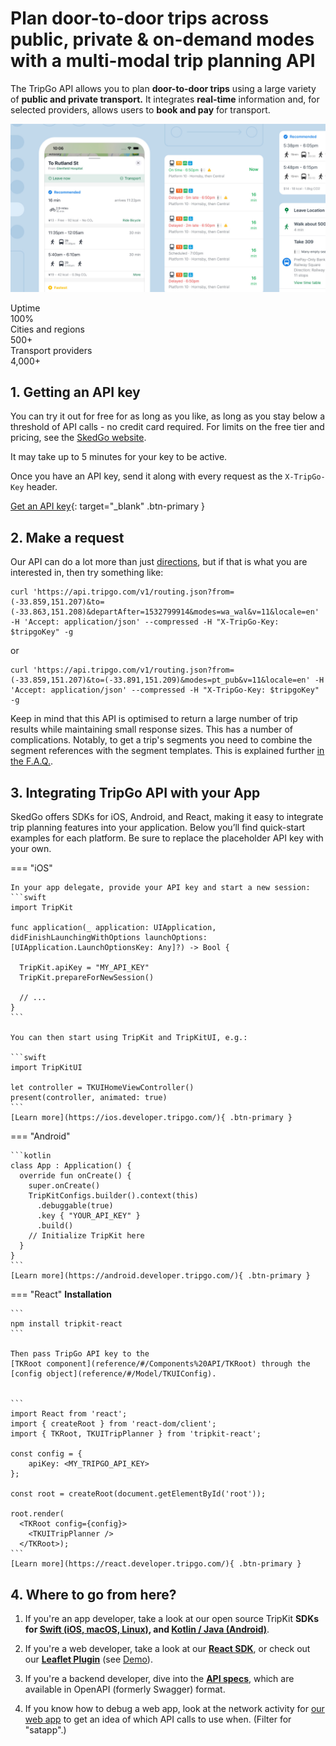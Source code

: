 # Plan door-to-door trips across public, private & on-demand modes with a multi-modal trip planning API

The TripGo API allows you to plan **door-to-door trips** using a large variety of **public and private transport.** It integrates **real-time** information and, for selected providers, allows users to **book and pay** for transport.

![All-transports](img/tripgo-api-cover.jpg)

<div class="col-3">
  <div class="green-card">
    <div class="green-card-title">
      Uptime
    </div>
    <div class="green-card-value">
      100%
    </div>
  </div>
  <div class="green-card">
    <div class="green-card-title">
      Cities and regions
    </div>
    <div class="green-card-value">
      500+
    </div>
  </div>
  <div class="green-card">
    <div class="green-card-title">
      Transport providers
    </div>
    <div class="green-card-value">
      4,000+
    </div>
  </div>
</div>

## 1. Getting an API key

You can try it out for free for as long as you like, as long as you stay below a threshold of API calls - no credit card required. For limits on the free tier and pricing, see the [SkedGo website](https://skedgo.com/en/tripgo-api/pricing/).

It may take up to 5 minutes for your key to be active.

Once you have an API key, send it along with every request as the `X-TripGo-Key` header.

[Get an API key](https://tripgo.3scale.net/signup?plan_ids[]=2357356192718){: target="\_blank" .btn-primary }

## 2. Make a request

Our API can do a lot more than just [directions](/#tag/Routing%2Fpaths%2F~1routing.json%2Fget), but if that is what you are interested in, then try something like:

```
curl 'https://api.tripgo.com/v1/routing.json?from=(-33.859,151.207)&to=(-33.863,151.208)&departAfter=1532799914&modes=wa_wal&v=11&locale=en' -H 'Accept: application/json' --compressed -H "X-TripGo-Key: $tripgoKey" -g
```

or

```
curl 'https://api.tripgo.com/v1/routing.json?from=(-33.859,151.207)&to=(-33.891,151.209)&modes=pt_pub&v=11&locale=en' -H 'Accept: application/json' --compressed -H "X-TripGo-Key: $tripgoKey" -g
```

Keep in mind that this API is optimised to return a large number of trip results while maintaining small response sizes. This has a number of complications. Notably, to get a trip's segments you need to combine the segment references with the segment templates. This is explained further [in the F.A.Q.](faq/#trips-groups-frequencies-and-templates).

## 3. Integrating TripGo API with your App

SkedGo offers SDKs for iOS, Android, and React, making it easy to integrate trip planning features into your application. Below you’ll find quick-start examples for each platform. Be sure to replace the placeholder API key with your own.

=== "iOS"

    In your app delegate, provide your API key and start a new session:
    ```swift
    import TripKit

    func application(_ application: UIApplication, didFinishLaunchingWithOptions launchOptions: [UIApplication.LaunchOptionsKey: Any]?) -> Bool {

      TripKit.apiKey = "MY_API_KEY"
      TripKit.prepareForNewSession()

      // ...
    }
    ```
    
    You can then start using TripKit and TripKitUI, e.g.:
    
    ```swift
    import TripKitUI

    let controller = TKUIHomeViewController()
    present(controller, animated: true)
    ```
    [Learn more](https://ios.developer.tripgo.com/){ .btn-primary }

=== "Android"

    ```kotlin
    class App : Application() {
      override fun onCreate() {
        super.onCreate()
        TripKitConfigs.builder().context(this)
          .debuggable(true)
          .key { "YOUR_API_KEY" }
          .build()
        // Initialize TripKit here
      }
    }
    ```
    [Learn more](https://android.developer.tripgo.com/){ .btn-primary }

=== "React"
    **Installation**

    ```
    npm install tripkit-react
    ```

    Then pass TripGo API key to the
    [TKRoot component](reference/#/Components%20API/TKRoot) through the [config object](reference/#/Model/TKUIConfig).


    ```
    import React from 'react';
    import { createRoot } from 'react-dom/client';
    import { TKRoot, TKUITripPlanner } from 'tripkit-react';

    const config = {
        apiKey: <MY_TRIPGO_API_KEY>
    };

    const root = createRoot(document.getElementById('root'));

    root.render(
      <TKRoot config={config}>
        <TKUITripPlanner />
      </TKRoot>);
    ```
    [Learn more](https://react.developer.tripgo.com/){ .btn-primary }

## 4. Where to go from here?

1. If you're an app developer, take a look at our open source TripKit **SDKs for [Swift (iOS, macOS, Linux)](https://ios.developer.tripgo.com), and [Kotlin / Java (Android)](https://android.developer.tripgo.com)**.

2. If you're a web developer, take a look at our **[React SDK](https://react.developer.tripgo.com/)**, or check out our **[Leaflet Plugin](https://github.com/skedgo/leaflet.tripgo.routing)** (see [Demo](https://skedgo.github.io/leaflet.tripgo.routing/)).

3. If you're a backend developer, dive into the [**API specs**](/specs), which are available in OpenAPI (formerly Swagger) format. <!-- 4. Continue reading with our [in-depth **guides**](guides). -->

4. If you know how to debug a web app, look at the network activity for [our web app](https://tripgo.com/) to get an idea of which API calls to use when. (Filter for "satapp".)


